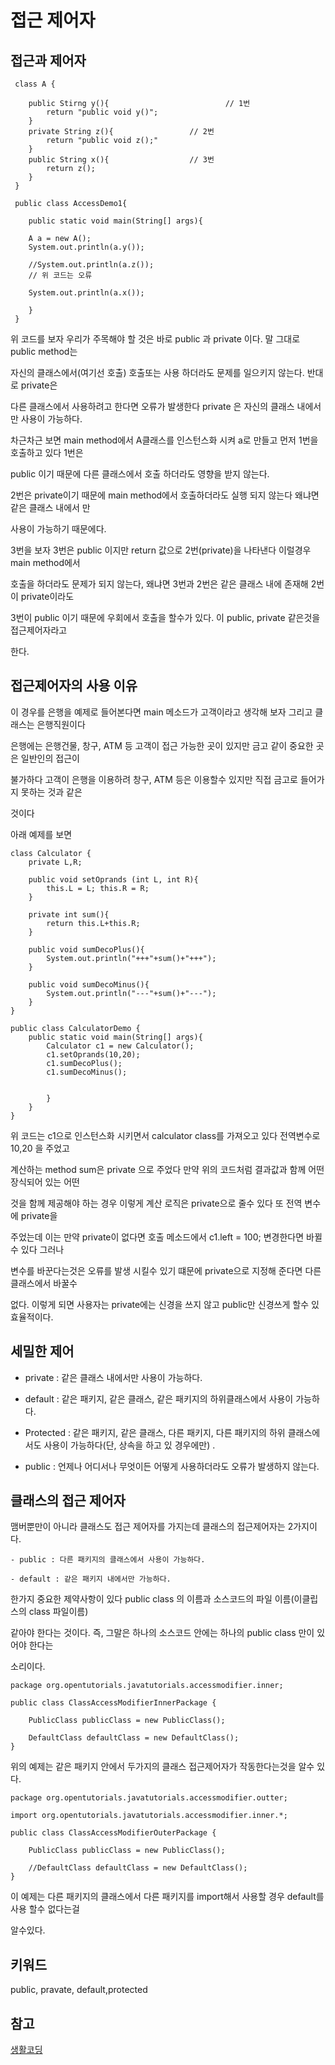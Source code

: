 # 접근 제어자

## 접근과 제어자  

```
 class A {

 	public Stirng y(){                 			// 1번
 		return "public void y()";
 	}
 	private String z(){					// 2번
 		return "public void z();"
 	}
 	public String x(){					// 3번
 		return z();
 	}
 }

 public class AccessDemo1{

 	public static void main(String[] args){

 	A a = new A();
 	System.out.println(a.y());

 	//System.out.println(a.z());
 	// 위 코드는 오류
 	
 	System.out.println(a.x());
 	
 	}
 }
 ```

 위 코드를 보자 우리가 주목해야 할 것은 바로 public 과 private 이다. 말 그대로 public method는

 자신의 클래스에서(여기선 호출) 호출또는 사용 하더라도 문제를 일으키지 않는다. 반대로 private은

 다른 클래스에서 사용하려고 한다면 오류가 발생한다 private 은 자신의 클래스 내에서만 사용이 가능하다. 

 차근차근 보면 main method에서 A클래스를 인스턴스화 시켜 a로 만들고 먼저 1번을 호출하고 있다 1번은 

 public 이기 때문에 다른 클래스에서 호출 하더라도 영향을 받지 않는다. 

 2번은 private이기 때문에 main method에서 호출하더라도 실행 되지 않는다 왜냐면 같은 클래스 내에서 만

 사용이 가능하기 때문에다.

 3번을 보자 3번은 public 이지만 return 값으로 2번(private)을 나타낸다 이럴경우 main method에서 

 호출을 하더라도 문제가 되지 않는다, 왜냐면 3번과 2번은 같은 클래스 내에 존재해 2번이 private이라도 

 3번이 public 이기 때문에 우회에서 호출을 할수가 있다. 이 public, private 같은것을 접근제어자라고

 한다.

 ## 접근제어자의 사용 이유

이 경우를 은행을 예제로 들어본다면 main 메소드가 고객이라고 생각해 보자 그리고 클래스는 은행직원이다

은행에는 은행건물, 창구, ATM 등 고객이 접근 가능한 곳이 있지만 금고 같이 중요한 곳은 일반인의 접근이

불가하다 고객이 은행을 이용하려 창구, ATM 등은 이용할수 있지만 직접 금고로 들어가지 못하는 것과 같은

것이다

아래 예제를 보면
```
class Calculator {
	private L,R;

	public void setOprands (int L, int R){
		this.L = L; this.R = R;
	}

	private int sum(){
		return this.L+this.R;
	}

	public void sumDecoPlus(){
		System.out.println("+++"+sum()+"+++");
	}

	public void sumDecoMinus(){
		System.out.println("---"+sum()+"---");
	}
}

public class CalculatorDemo {
	public static void main(String[] args){
		Calculator c1 = new Calculator();
		c1.setOprands(10,20);
		c1.sumDecoPlus();
		c1.sumDecoMinus();


		}
	}
}
```
위 코드는 c1으로 인스턴스화 시키면서 calculator class를 가져오고 있다 전역변수로 10,20 을 주었고

계산하는 method sum은 private 으로 주었다 만약 위의 코드처럼 결과값과 함께 어떤 장식되어 있는 어떤 

것을 함께 제공해야 하는 경우 이렇게 계산 로직은 private으로 줄수 있다 또 전역 변수에 private을 

주었는데 이는 만약 private이 없다면 호출 메소드에서 c1.left = 100; 변경한다면 바뀔수 있다 그러나 

변수를 바꾼다는것은 오류를 발생 시킬수 있기 떄문에 private으로 지정해 준다면 다른 클래스에서 바꿀수 

없다. 이렇게 되면 사용자는 private에는 신경을 쓰지 않고 public만 신경쓰게 할수 있 효율적이다.


## 세밀한 제어 

- private : 같은 클래스 내에서만 사용이 가능하다.

- default : 같은 패키지, 같은 클래스, 같은 패키지의 하위클래스에서 사용이 가능하다.

- Protected : 같은 패키지, 같은 클래스, 다른 패키지, 다른 패키지의 하위 클래스에서도 사용이 가능하다(단,
	상속을 하고 있 경우에만) . 
	
- public : 언제나 어디서나 무엇이든 어떻게 사용하더라도 오류가 발생하지 않는다.


## 클래스의 접근 제어자

맴버뿐만이 아니라 클래스도 접근 제어자를 가지는데 클래스의 접근제어자는 2가지이다.

```
- public : 다른 패키지의 클래스에서 사용이 가능하다.

- default : 같은 패키지 내에서만 가능하다.
```

한가지 중요한 제약사항이 있다 public class 의 이름과 소스코드의 파일 이름(이클립스의 class 파일이름)

같아야 한다는 것이다. 즉, 그말은 하나의 소스코드 안에는 하나의 public class 만이 있어야 한다는 

소리이다. 

```
package org.opentutorials.javatutorials.accessmodifier.inner;

public class ClassAccessModifierInnerPackage {

    PublicClass publicClass = new PublicClass();

    DefaultClass defaultClass = new DefaultClass();
}
```
위의 예제는 같은 패키지 안에서 두가지의 클래스 접근제어자가 작동한다는것을 알수 있다.


```
package org.opentutorials.javatutorials.accessmodifier.outter;

import org.opentutorials.javatutorials.accessmodifier.inner.*;

public class ClassAccessModifierOuterPackage {
  
    PublicClass publicClass = new PublicClass();
  
    //DefaultClass defaultClass = new DefaultClass();
}
```
이 예제는 다른 패키지의 클래스에서 다른 패키지를 import해서 사용할 경우 default를 사용 할수 없다는걸 

알수있다.

## 키워드
public, pravate, default,protected

## 참고

[생활코딩](https://opentutorials.org/course/1223/6061)






